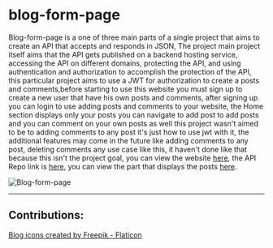 # blog-form-page

Blog-form-page is a one of three main parts of a single project that aims to create an API that accepts and responds in JSON, The project main project itself aims that the API gets published on a backend hosting service, accessing the API on different domains, protecting the API, and using authentication and authorization to accomplish the protection of the API, this particular project aims to use a JWT for authorization to create a posts and comments,before starting to use this website you must sign up to create a new user that have his own posts and comments, after signing up you can login to use adding posts and comments to your website, the Home section displays only your posts you can navigate to add post to add posts and you can comment on your own posts as well this project wasn't aimed to be to adding comments to any post it's just how to use jwt with it, the additional features may come in the future like adding comments to any post, deleting comments any use case like this, it haven't done like that because this isn't the project goal, you can view the website <a href="https://kingmohbil.github.io/blog-form-page/">here</a>, the API Repo link is <a href="https://github.com/kingmohbil/blog-api">here</a>, you can view the part that displays the posts <a href="https://kingmohbil.github.io/blog-site/">here</a>.

![Blog-form-page](https://user-images.githubusercontent.com/96872857/231307336-bda87d4f-1dbf-4d0b-a587-f9fbabbec0bb.png)


---

## Contributions:

<a href="https://www.flaticon.com/free-icons/blog" title="blog icons">Blog icons created by Freepik - Flaticon</a>
